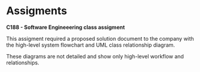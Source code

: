# Assigments

<strong>C188 - Software Engineeering class assigment</strong>
<p>This assigment required a proposed solution document to the company with the high-level system flowchart and UML class relationship diagram.</p>
<p>These diagrams are not detailed and show only high-level workflow and relationships.</p>
